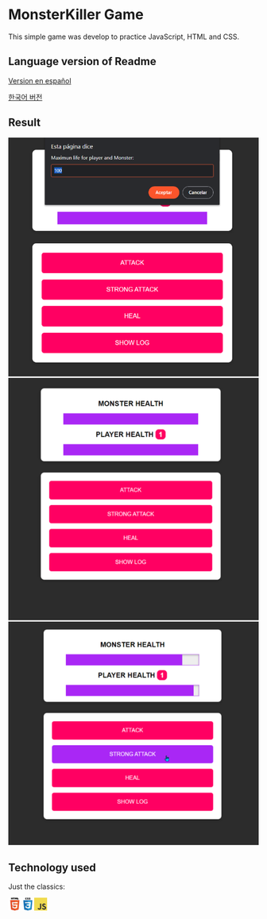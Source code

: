 # MonsterKiller Game
This simple game was develop to practice JavaScript, HTML and CSS. 

## Language version of Readme
[Version en español](https://github.com/AltoSolid/monsterKiller/blob/main/readme-es.md)

[한국어 버전](https://github.com/AltoSolid/monsterKiller/blob/main/readme-ko.md)

## Result 
![img1](https://github.com/AltoSolid/monsterKiller/blob/main/assets/images/img.png)
![img2](https://github.com/AltoSolid/monsterKiller/blob/main/assets/images/img-2.png)
![img3](https://github.com/AltoSolid/monsterKiller/blob/main/assets/images/img-3.png)

## Technology used
Just the classics: 

<img align="left" alt="html" width="26px" src="https://raw.githubusercontent.com/github/explore/80688e429a7d4ef2fca1e82350fe8e3517d3494d/topics/html/html.png"> 
<img align="left" alt="css" width="26px" src="https://raw.githubusercontent.com/github/explore/80688e429a7d4ef2fca1e82350fe8e3517d3494d/topics/css/css.png"> 
<img align="left" alt="js" width="26px" src="https://raw.githubusercontent.com/github/explore/80688e429a7d4ef2fca1e82350fe8e3517d3494d/topics/javascript/javascript.png"> 
<br>

